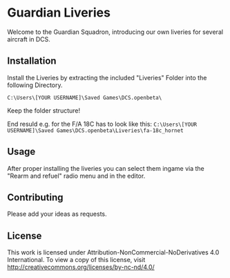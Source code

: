 # Guardian Liveries

Welcome to the Guardian Squadron, introducing our own liveries for several aircraft in DCS. 

## Installation

Install the Liveries by extracting the included "Liveries" Folder into the following Directory. 

```C:\Users\[YOUR USERNAME]\Saved Games\DCS.openbeta\```

Keep the folder structure!

End resuld e.g. for the F/A 18C has to look like this:
```C:\Users\[YOUR USERNAME]\Saved Games\DCS.openbeta\Liveries\fa-18c_hornet```


## Usage

After proper installing the liveries you can select them ingame via the "Rearm and refuel" radio menu and in the editor.

## Contributing
Please add your ideas as requests.

## License
This work is licensed under Attribution-NonCommercial-NoDerivatives 4.0 International. To view a copy of this license, visit http://creativecommons.org/licenses/by-nc-nd/4.0/ 
